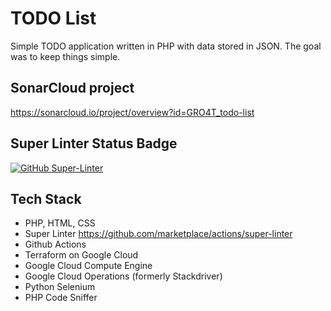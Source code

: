 # TODO List
Simple TODO application written in PHP with data stored in JSON.
The goal was to keep things simple.

## SonarCloud project
https://sonarcloud.io/project/overview?id=GRO4T_todo-list

## Super Linter Status Badge
[![GitHub Super-Linter](https://github.com/GRO4T/todo-list/workflows/Lint%20Code%20Base/badge.svg)](https://github.com/marketplace/actions/super-linter)

## Tech Stack
* PHP, HTML, CSS
* Super Linter https://github.com/marketplace/actions/super-linter
* Github Actions
* Terraform on Google Cloud
* Google Cloud Compute Engine
* Google Cloud Operations (formerly Stackdriver)
* Python Selenium
* PHP Code Sniffer
